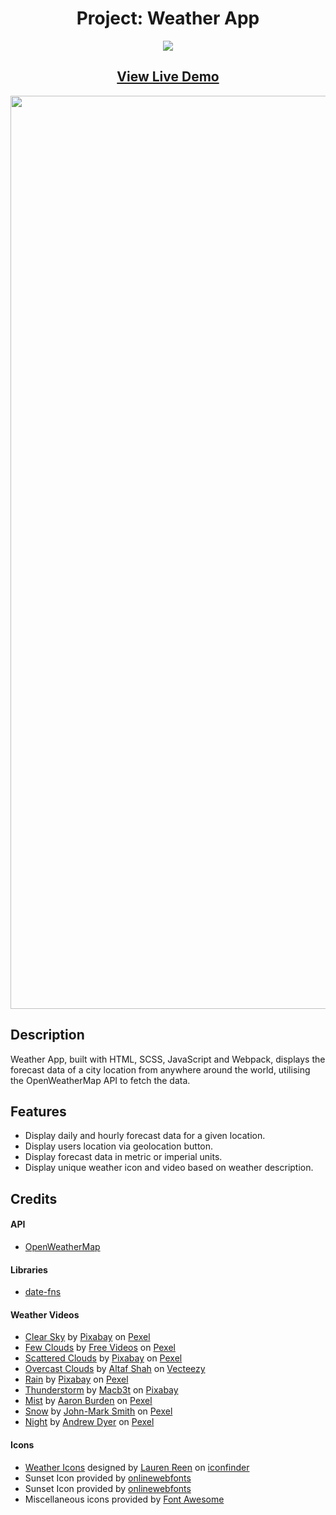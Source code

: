 <div align=center>
  <h1>Project: Weather App</h1>
  <a href="https://skillicons.dev">
    <img src="https://skillicons.dev/icons?i=html,sass,js,webpack" />
  </a>
</div>

<div align=center>
  <h2><a href="https://www.mikeson.me/weather-app/"><strong>View Live Demo</strong></a></h2>
  <img width="1461" alt="Weather App Project" src="https://user-images.githubusercontent.com/109072086/203602667-1491e56f-9c04-4597-b04d-b376c3dbf1bd.png">
</div>

## Description
Weather App, built with HTML, SCSS, JavaScript and Webpack, displays the forecast data of a city location from anywhere around the world, utilising the OpenWeatherMap API to fetch the data.

## Features
- Display daily and hourly forecast data for a given location.
- Display users location via geolocation button.
- Display forecast data in metric or imperial units.
- Display unique weather icon and video based on weather description.

## Credits
#### API
  - [OpenWeatherMap](https://openweathermap.org/)
#### Libraries
  - [date-fns](https://date-fns.org/)
#### Weather Videos
  - [Clear Sky](https://www.pexels.com/video/blue-sky-video-855005/) by [Pixabay](https://www.pexels.com/@pixabay/) on [Pexel](https://www.pexels.com/)
  - [Few Clouds](https://www.pexels.com/video/fair-weather-day-854002/) by [Free Videos](https://www.pexels.com/@free-videos/) on [Pexel](https://www.pexels.com/)
  - [Scattered Clouds](https://www.pexels.com/video/video-of-sky-with-clouds-855785/) by [Pixabay](https://www.pexels.com/@pixabay/) on [Pexel](https://www.pexels.com/)
  - [Overcast Clouds](https://www.vecteezy.com/video/12990529-rain-clouds-over-british-city) by [Altaf Shah](https://www.vecteezy.com/members/ghanwa11125917) on [Vecteezy](https://www.vecteezy.com/)
  - [Rain](https://www.pexels.com/video/rainy-weather-856186/) by [Pixabay](https://www.pexels.com/@pixabay/) on [Pexel](https://www.pexels.com/)
  - [Thunderstorm](https://pixabay.com/videos/storm-ocean-sky-rain-the-waves-16160/) by [Macb3t](https://pixabay.com/users/macb3t-8900437/?tab=videos) on [Pixabay](https://pixabay.com/)
  - [Mist](https://www.pexels.com/video/a-mist-over-water-2534297/) by [Aaron Burden](https://www.pexels.com/@aaronburden/) on [Pexel](https://www.pexels.com/)
  - [Snow](https://www.pexels.com/video/snow-falling-down-857032/) by [John-Mark Smith](https://www.pexels.com/@jmark/) on [Pexel](https://www.pexels.com/)
  - [Night](https://www.pexels.com/video/time-lapse-footage-of-of-the-night-sky-speckled-with-stars-2792967/) by [Andrew Dyer](https://www.pexels.com/@andrewxdyer/) on [Pexel](https://www.pexels.com/)
#### Icons
  - [Weather Icons](https://www.iconfinder.com/search/icons?family=style-experiment) designed by [Lauren Reen](https://www.iconfinder.com/laurareen) on       [iconfinder](https://www.iconfinder.com/)
  - Sunset Icon provided by [onlinewebfonts](https://www.onlinewebfonts.com/icon/540455)
  - Sunset Icon provided by [onlinewebfonts](https://www.onlinewebfonts.com/icon/540456)
  - Miscellaneous icons provided by [Font Awesome](https://fontawesome.com/)
